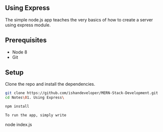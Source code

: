 ## Using Express

The simple node.js app teaches the very basics of how to create a server using express module.

## Prerequisites

* Node 8
* Git

## Setup

Clone the repo and install the dependencies.

```bash
git clone https://github.com/ishandeveloper/MERN-Stack-Development.git
cd Notes\01. Using Express\
```

```bash
npm install

To run the app, simply write

```
node index.js
```bash